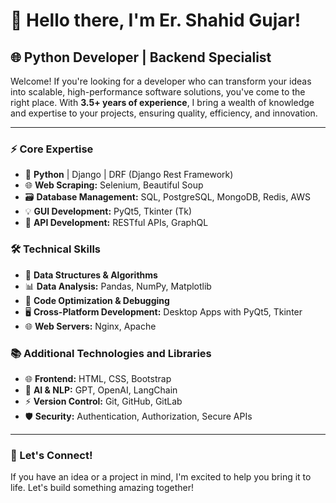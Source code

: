 # 🚀 Hello there, I'm **Er. Shahid Gujar!**
## 🌐 Python Developer | Backend Specialist

Welcome! If you're looking for a developer who can transform your ideas into scalable, high-performance software solutions, you've come to the right place. With **3.5+ years of experience**, I bring a wealth of knowledge and expertise to your projects, ensuring quality, efficiency, and innovation.

---

### ⚡ Core Expertise
- 🐍 **Python** | Django | DRF (Django Rest Framework)
- 🌐 **Web Scraping:** Selenium, Beautiful Soup
- 🗃️ **Database Management:** SQL, PostgreSQL, MongoDB, Redis, AWS
- 💡 **GUI Development:** PyQt5, Tkinter (Tk)
- 🚀 **API Development:** RESTful APIs, GraphQL

### 🛠️ Technical Skills
- 🚦 **Data Structures & Algorithms**
- 📊 **Data Analysis:** Pandas, NumPy, Matplotlib
- 🧩 **Code Optimization & Debugging**
- 🖥️ **Cross-Platform Development:** Desktop Apps with PyQt5, Tkinter
- 🌐 **Web Servers:** Nginx, Apache

### 📚 Additional Technologies and Libraries
- 🌐 **Frontend:** HTML, CSS, Bootstrap
- 🤖 **AI & NLP:** GPT, OpenAI, LangChain
- ⚡ **Version Control:** Git, GitHub, GitLab
- 🛡️ **Security:** Authentication, Authorization, Secure APIs

---

### 🚀 Let's Connect!
If you have an idea or a project in mind, I'm excited to help you bring it to life. Let's build something amazing together!
